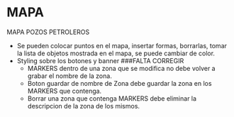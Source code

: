 # MAPA
MAPA POZOS PETROLEROS

+ Se pueden colocar puntos en el mapa, insertar formas, borrarlas, tomar la lista de objetos mostrada en el mapa, se puede cambiar de color.
+ Styling sobre los botones y banner
 ###FALTA CORREGIR
   + MARKERS dentro de una zona que se modifica no debe volver a grabar el nombre de la zona.
   + Boton guardar de nombre de Zona debe guardar la zona en los MARKERS que contenga.
   + Borrar una zona que contenga MARKERS debe eliminar la descripcion de la zona de los mismos.

